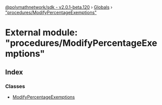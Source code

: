 [@polymathnetwork/sdk - v2.0.1-beta.120](../README.md) › [Globals](../globals.md) › ["procedures/ModifyPercentageExemptions"](_procedures_modifypercentageexemptions_.md)

# External module: "procedures/ModifyPercentageExemptions"

## Index

### Classes

- [ModifyPercentageExemptions](../classes/_procedures_modifypercentageexemptions_.modifypercentageexemptions.md)

